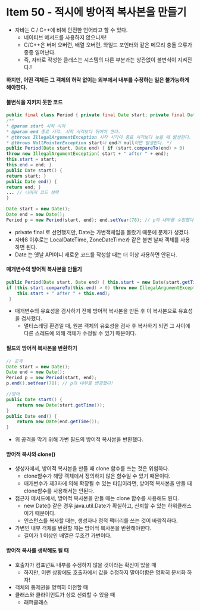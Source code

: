# Item 50 - 적시에 방어적 복사본을 만들기

* 자바는 C / C++에 비해 안전한 언어라고 할 수 있다.
	* 네이티브 메서드를 사용하지 않으니까!
	* C/C++은 버퍼 오버런, 배열 오버런, 와일드 포인터와 같은 메모리 충돌 오류가 종종 일어난다.
	* 즉, 자바로 작성한 클래스는 시스템의 다른 부분과는 상관없이 불변식이 지켜진다.!

**하지만, 어떤 객체든 그 객체의 허락 없이는 외부에서 내부를 수정하는 일은 불가능하게 해야한다.**

#### 불변식을 지키지 못한 코드
```java
public final class Period { private final Date start; private final Date end;
/**
* @param start 시작 시각
* @param end 종료 시각. 시작 시각보다 뒤여야 한다.
* @throws IllegalArgumentException 시작 시각이 종료 시각보다 늦을 때 발생한다.
* @throws NullPointerException start나 end가 null이면 발생한다. */
public Period(Date start, Date end) { if (start.compareTo(end) > 0)
throw new IllegalArgumentException( start + " after " + end);
this.start = start;
this.end = end; }
public Date start() {
return start; }
public Date end() {
return end; }
... // 나머지 코드 생략 
}

Date start = new Date();
Date end = new Date();
Period p = new Period(start, end); end.setYear(78); // p의 내부를 수정했다!
```
* private final 로 선언했지만, Date는 가변객체임을 몰랐기 때문에 문제가 생겼다.
* 자바8 이후로는 LocalDateTime, ZoneDateTime과 같은 불변 날짜 객체를 사용하면 된다.
* Date 는 옛날 API이니 새로운 코드를 작성할 때는 더 이상 사용하면 안된다.

#### 매개변수의 방어적 복사본을 만들기
```java
public Period(Date start, Date end) { this.start = new Date(start.getTime()); this.end = new Date(end.getTime());
if (this.start.compareTo(this.end) > 0) throw new IllegalArgumentException(
	this.start + " after " + this.end);
 }
```
* 매개변수의 유효성을 검사하기 전에 방어적 복사본을 만든 후 이 복사본으로 유효성을 검사했다.
	* 멀티스레딩 환경일 때, 원본 객체의 유효성을 검사 후 복사하기 되면 그 사이에 다른 스레드에 의해 객체가 수정될 수 있기 때문이다.

#### 필드의 방어적 복사본을 반환하기
```java
// 공격
Date start = new Date();
Date end = new Date();
Period p = new Period(start, end); 
p.end().setYear(78); // p의 내부를 변경했다!

//방어
public Date start() {
	return new Date(start.getTime()); 
}
public Date end() {
	return new Date(end.getTime()); 
}
```
* 위 공격을 막기 위해 가변 필드의 방어적 복사본을 반환했다.

#### 방어적 복사와 clone()
* 생성자에서, 방어적 복사본을 만들 때 clone 함수를 쓰는 것은 위험하다.
	* clone함수가 해당 객체에서 정의하지 않은 함수일 수 있기 때문이다.
	* 매개변수가 제3자에 의해 확장될 수 있는 타입이라면, 방어적 복사본을 만들 때 clone함수를 사용해서는 안된다.
* 접근자 메서드에서, 방어적 복사본을 만들 때는 clone 함수를 사용해도 된다.
	* new Date() 같은 경우 java.util.Date가 확실하고, 신뢰할 수 있는 하위클래스이기 때문이다.
	* 인스턴스를 복사할 때는, 생성자나 정적 팩터리를 쓰는 것이 바람직하다.
* 가변인 내부 객체를 반환할 때는 방어적 복사본을 반환해야한다.
	* 길이가 1 이상인 배열은 무조건 가변이다.

#### 방어적 복사를 생략해도 될 때
* 호출자가 컴포넌트 내부를 수정하지 않을 것이라는 확신이 있을 때
	* 하지만, 이런 상황에도 호출자에서 값을 수정하지 말아야함은 명확히 문서화 하자!
* 객체의 통제권을 명백히 이전할 때
* 클래스와 클라이언트가 상호 신뢰할 수 있을 때
	* 래퍼클래스



<!--
```java

```
 -->